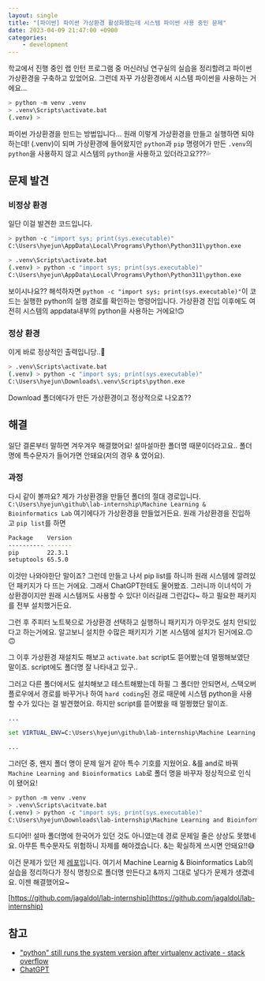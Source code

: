 ```yaml
---
layout: single
title: "[파이썬] 파이썬 가상환경 활성화했는데 시스템 파이썬 사용 중인 문제"
date: 2023-04-09 21:47:00 +0900
categories:
    - development
---
```


학교에서 진행 중인 랩 인턴 프로그램 중 머신러닝 연구실의 실습을 정리할려고 파이썬 가상환경을 구축하고 있었어요. 그런데 자꾸 가상환경에서 시스템 파이썬을 사용하는 거에요\...

```sh
> python -m venv .venv
> .venv\Scripts\activate.bat
(.venv) >
```

파이썬 가상환경을 만드는 방법입니다... 원래 이렇게 가상환경을 만들고 실행하면 되야하는데! (.venv)이 되며 가상환경에 들어왔지만 `python`과 `pip` 명령어가 만든 `.venv`의 `python`을 사용하지 않고 시스템의 `python`을 사용하고 있더라고요???💦

## 문제 발견
### 비정상 환경
일단 이걸 발견한 코드입니다.

```sh
> python -c "import sys; print(sys.executable)"
C:\Users\hyejun\AppData\Local\Programs\Python\Python311\python.exe

> .venv\Scripts\activate.bat
(.venv) > python -c "import sys; print(sys.executable)"
C:\Users\hyejun\AppData\Local\Programs\Python\Python311\python.exe

```

보이시나요?? 해석하자면 `python -c "import sys; print(sys.executable)"`이 코드는 실행한 python의 실행 경로를 확인하는 명령어입니다. 가상환경 진입 이후에도 여전히 시스템의 appdata내부의 python을 사용하는 거에요!🙃

### 정상 환경
이게 바로 정상적인 출력입니당..🥲

```sh
> .venv\Scripts\activate.bat
(.venv) > python -c "import sys; print(sys.executable)"
C:\Users\hyejun\Downloads\.venv\Scripts\python.exe

```

Download 폴더에다가 만든 가상환경이고 정상적으로 나오죠??

## 해결

일단 결론부터 말하면 겨우겨우 해결했어요! 설마설마한 폴더명 때문이더라고요.. 폴더명에 특수문자가 들어가면 안돼요(저의 경우 & 였어요).

### 과정
다시 같이 볼까요? 제가 가상환경을 만들던 폴더의 절대 경로입니다. `C:\Users\hyejun\github\lab-internship\Machine Learning & Bioinformatics Lab` 여기에다가 가상환경을 만들었거든요. 원래 가상환경을 진입하고 `pip list`를 하면

```sh
Package    Version
---------- -------
pip        22.3.1
setuptools 65.5.0
```

이것만 나와야한단 말이죠? 그런데 만들고 나서 pip list를 하니까 원래 시스템에 깔려있던 패키지가 다 뜨는 거에요. 그래서 ChatGPT한테도 물어봤죠. 그러니까 이녀석이 가상환경이지만 원래 시스템꺼도 사용할 수 있다! 이러길래 그런갑다~ 하고 필요한 패키지를 전부 설치했거든요.

그런 후 주피터 노트북으로 가상환경 선택하고 실행하니 패키지가 아무것도 설치 안되있다고 하는거에요. 알고보니 설치한 수많은 패키지가 기본 시스템에 설치가 된거에요.🙃🙃

그 이후 가상환경 재설치도 해보고 `activate.bat` script도 뜯어봤는데 멀쩡해보였단 말이죠. script에도 폴더명 잘 나타내고 있구..

그러고 다른 폴더에서도 설치해보고 테스트해봤는데 하필 그 폴더만 안되면서, 스택오버플로우에서 경로를 바꾸거나 하여 `hard coding`된 경로 때문에 시스템 python을 사용할 수가 있다는 걸 발견했어요. 하지만 script를 뜯어봤을 때 멀쩡했단 말이죠. 

```bat
...

set VIRTUAL_ENV=C:\Users\hyejun\github\lab-internship\Machine Learning & Bioinformatics Lab\.venv

...
```

그러던 중, 왠지 폴더 명이 문제 일거 같아 특수 기호를 지웠어요. &를 and로 바꿔 `Machine Learning and Bioinformatics Lab`로 폴더 명을 바꾸자 정상적으로 인식이 됐어요!

```sh
> python -m venv .venv
> .venv\Scripts\acitvate.bat
(.venv) > python -c "import sys; print(sys.executable)"
C:\Users\hyejun\Downloads\lab-internship\Machine Learning and Bioinformatics Lab\.venv\Scripts\python.exe
```

드디어!! 설마 폴더명에 한국어가 있던 것도 아니였는데 경로 문제일 줄은 상상도 못했네요. 아무튼 특수문자도 위험하니 자제를 해야겠습니다. &는 확실하게 쓰시면 안돼요!!😅

이건 문제가 있던 제 [레포](https://github.com/jagaldol/lab-internship)입니다. 여기서 Machine Learnig & Bioinformatics Lab의 실습을 정리하다가 정식 명칭으로 폴더명 만든다고 &까지 그대로 넣다가 문제가 생겼네요. 이젠 해결했어요~

[https://github.com/jagaldol/lab-internship](https://github.com/jagaldol/lab-internship)

## 참고
* ["python" still runs the system version after virtualenv activate - stack overflow](https://stackoverflow.com/questions/41003859/python-still-runs-the-system-version-after-virtualenv-activate)
* [ChatGPT](https://chat.openai.com/chat)